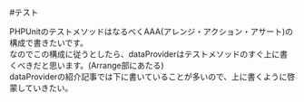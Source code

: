 #テスト 

PHPUnitのテストメソッドはなるべくAAA(アレンジ・アクション・アサート)の構成で書きたいです。  
なのでこの構成に従うとしたら、dataProviderはテストメソッドのすぐ上に書くべきだと思います。(Arrange部にあたる)  
dataProviderの紹介記事では下に書いていることが多いので、上に書くように啓蒙していきたい。